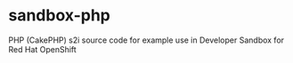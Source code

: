 # sandbox-php
PHP (CakePHP) s2i source code for example use in Developer Sandbox for Red Hat OpenShift
